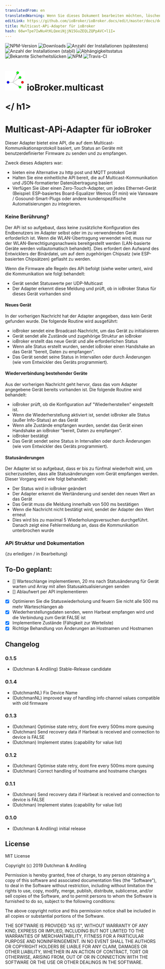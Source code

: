 ```yaml
---
translatedFrom: en
translatedWarning: Wenn Sie dieses Dokument bearbeiten möchten, löschen Sie bitte das Feld "translationsFrom". Andernfalls wird dieses Dokument automatisch erneut übersetzt
editLink: https://github.com/ioBroker/ioBroker.docs/edit/master/docs/de/adapterref/iobroker.multicast/README.md
title: Multicast-APi-Adapter für ioBroker
hash: 66w+Tpe7IwNu4tKLQeeiNjjN15GuZEQLZQPpAVC+l1I=
---
```

![NPM-Version](http://img.shields.io/npm/v/iobroker.multicast.svg)
![Downloads](https://img.shields.io/npm/dm/iobroker.multicast.svg)
![Anzahl der Installationen (spätestens)](http://iobroker.live/badges/multicast-installed.svg)
![Anzahl der Installationen (stabil)](http://iobroker.live/badges/multicast-stable.svg)
![Abhängigkeitsstatus](https://img.shields.io/david/iobroker-community-adapters/iobroker.multicast.svg)
![Bekannte Sicherheitslücken](https://snyk.io/test/github/iobroker-community-adapters/ioBroker.multicast/badge.svg)
![NPM](https://nodei.co/npm/iobroker.multicast.png?downloads=true)
![Travis-CI](http://img.shields.io/travis/iobroker-community-adapters/ioBroker.multicast/master.svg)

<h1>

<img  src="admin/multicast.png"  width="64"/> ioBroker.multicast

</ h1>

# Multicast-APi-Adapter für ioBroker
Dieser Adapter bietet eine API, die auf dem Multicast-Kommunikationsprotokoll basiert, um Status an Geräte mit benutzerdefinierter Firmware zu senden und zu empfangen.

Zweck dieses Adapters war:

* bieten eine Alternative zu http post und MQTT protokoll
* Halten Sie eine einheitliche API bereit, die auf Multicast-Kommunikation und JSON-formatierter Datenübertragung basiert
* Verfügen Sie über einen Zero-Touch-Adapter, um jedes Ethernet-Gerät (Beispiel: ESP-basiertes Board-Equalizer Wemos D1 mini) wie Vansware / Gosound-Smart-Plugs oder andere kundenspezifische Automatisierungen zu integrieren.

### Keine Berührung?
Der APi ist so aufgebaut, dass keine zusätzliche Konfiguration des Endbenutzers im Adapter selbst oder im zu verwendenden Gerät erforderlich ist.
Wenn die WLAN-Übertragung verwendet wird, muss nur der WLAN-Berechtigungsnachweis bereitgestellt werden (LAN-basierte Geräte werden vollautomatisch behandelt).
Dies erfordert den Aufwand des Entwicklers der Binärdatei, um auf dem zugehörigen Chipsatz (wie ESP-basierten Chipsätzen) geflasht zu werden.

Wenn die Firmware alle Regeln des APi befolgt (siehe weiter unten), wird die Kommunikation wie folgt behandelt:

* Gerät sendet Statuswerte per UDP-Multicast
* Der Adapter erkennt diese Meldung und prüft, ob in ioBroker Status für dieses Gerät vorhanden sind

#### Neues Gerät
In der vorherigen Nachricht hat der Adapter angegeben, dass kein Gerät gefunden wurde. Die folgende Routine wird ausgeführt:

* ioBroker sendet eine Broadcast-Nachricht, um das Gerät zu initialisieren
* Gerät sendet alle Zustände und zugehörige Struktur an ioBroker
* ioBroker erstellt das neue Gerät und alle erforderlichen Status
* Wenn alle Status erstellt wurden, sendet ioBroker einen Handshake an das Gerät "bereit, Daten zu empfangen".
* Das Gerät sendet seine Status in Intervallen oder durch Änderungen (wie vom Entwickler des Geräts programmiert).

#### Wiederverbindung bestehender Geräte
Aus der vorherigen Nachricht geht hervor, dass das vom Adapter angegebene Gerät bereits vorhanden ist. Die folgende Routine wird behandelt:

* ioBroker prüft, ob die Konfiguration auf "Wiederherstellen" eingestellt ist.
* Wenn die Wiederherstellung aktiviert ist, sendet ioBroker alle Status (außer Info-Status) an das Gerät
* Wenn alle Zustände empfangen wurden, sendet das Gerät einen Handshake an ioBroker "bereit, Daten zu empfangen".
* ioBroker bestätigt
* Das Gerät sendet seine Status in Intervallen oder durch Änderungen (wie vom Entwickler des Geräts programmiert).

#### Statusänderungen
Der Adapter ist so aufgebaut, dass er bis zu fünfmal wiederholt wird, um sicherzustellen, dass alle Statusänderungen vom Gerät empfangen werden. Dieser Vorgang wird wie folgt behandelt:

* Der Status wird in ioBroker geändert
* Der Adapter erkennt die Wertänderung und sendet den neuen Wert an das Gerät
* Das Gerät muss die Meldung innerhalb von 500 ms bestätigen
* Wenn die Nachricht nicht bestätigt wird, sendet der Adapter den Wert erneut
* Dies wird bis zu maximal 5 Wiederholungsversuchen durchgeführt. Danach zeigt eine Fehlermeldung an, dass die Kommunikation unterbrochen wurde

### APi Struktur und Dokumentation
{zu erledigen / in Bearbeitung}

## To-Do geplant:
* [] Warteschlange implementieren, 20 ms nach Statusänderung für Gerät warten und Array mit allen Statusaktualisierungen senden
* [] Ablaufwert per API implementieren
* [x] Optimieren Sie die Statuswiederholung und feuern Sie nicht alle 500 ms mehr Warteschlangen ab
* [x] Wiederherstellungsdaten senden, wenn Harbeat empfangen wird und die Verbindung zum Gerät FALSE ist
* [x] Implementiere Zustände (Fähigkeit zur Werteliste)
* [x] Richtige Behandlung von Änderungen an Hostnamen und Hostnamen

## Changelog

### 0.1.5
* (Dutchman & Andiling) Stable-Release candidate

### 0.1.4
* (DutchmanNL) Fix Device Name
* (DutchmanNL) improved way of handling info channel values compatible with old firmware

### 0.1.3
* (Dutchman) Optimise state retry, dont fire every 500ms more queuing
* (Dutchman) Send recovery data if Harbeat is received and connection to device is FALSE
* (Dutchman) Implement states (capability for value list)

### 0.1.2
* (Dutchman) Optimise state retry, dont fire every 500ms more queuing
* (Dutchman) Correct handling of hostname and hostname changes

### 0.1.1
* (Dutchman) Send recovery data if Harbeat is received and connection to device is FALSE
* (Dutchman) Implement states (capability for value list)


### 0.1.0

* (Dutchman & Andiling) initial release

## License

MIT License

Copyright (c) 2019 Dutchman & Andiling

Permission is hereby granted, free of charge, to any person obtaining a copy
of this software and associated documentation files (the "Software"), to deal
in the Software without restriction, including without limitation the rights
to use, copy, modify, merge, publish, distribute, sublicense, and/or sell
copies of the Software, and to permit persons to whom the Software is
furnished to do so, subject to the following conditions:

The above copyright notice and this permission notice shall be included in all
copies or substantial portions of the Software.

THE SOFTWARE IS PROVIDED "AS IS", WITHOUT WARRANTY OF ANY KIND, EXPRESS OR
IMPLIED, INCLUDING BUT NOT LIMITED TO THE WARRANTIES OF MERCHANTABILITY,
FITNESS FOR A PARTICULAR PURPOSE AND NONINFRINGEMENT. IN NO EVENT SHALL THE
AUTHORS OR COPYRIGHT HOLDERS BE LIABLE FOR ANY CLAIM, DAMAGES OR OTHER
LIABILITY, WHETHER IN AN ACTION OF CONTRACT, TORT OR OTHERWISE, ARISING FROM,
OUT OF OR IN CONNECTION WITH THE SOFTWARE OR THE USE OR OTHER DEALINGS IN THE
SOFTWARE.